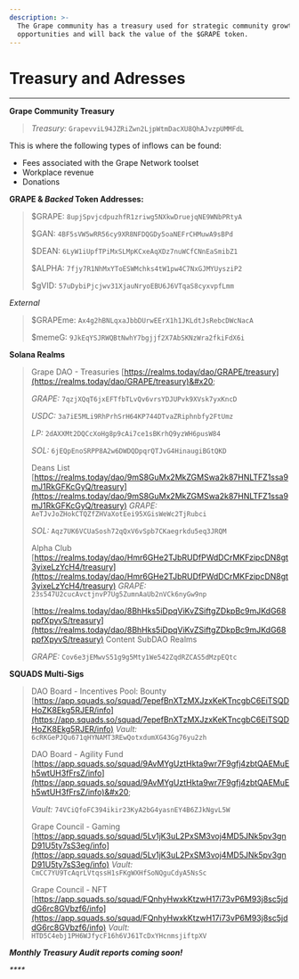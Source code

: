 ```yaml
---
description: >-
  The Grape community has a treasury used for strategic community growth
  opportunities and will back the value of the $GRAPE token.
---
```


# Treasury and Adresses

****

**Grape Community Treasury**

> _Treasury:_ `GrapevviL94JZRiZwn2LjpWtmDacXU8QhAJvzpUMMFdL`

This is where the following types of inflows can be found:

* Fees associated with the Grape Network toolset
* Workplace revenue
* Donations

**GRAPE & **_**Backed**_** Token Addresses:**

> $GRAPE: `8upjSpvjcdpuzhfR1zriwg5NXkwDruejqNE9WNbPRtyA`
>
> $GAN: `4BF5sVW5wRR56cy9XR8NFDQGDy5oaNEFrCHMuwA9sBPd`&#x20;
>
> $DEAN: `6LyW1iUpfTPiMxSLMpKCxeAqXDz7nuWCfCNnEaSmibZ1`&#x20;
>
> $ALPHA: `7fjy7R1NhMxYToESWMchks4tW1pw4C7NxGJMYUysziP2`
>
> $gVID: `57uDybiPjcjwv31XjauNryoEBU6J6VTqaS8cyxvpfLmm`

_External_

> $GRAPEme: `Ax4g2hBNLqxaJbbDUrwEErX1h1JKLdtJsRebcDWcNacA`&#x20;
>
> $memeG: `9JkEqYSJRWQBtNwhY7bgjjf2X7AbSKNzWra2fkiFdX6i`

**Solana Realms**

> Grape DAO - Treasuries [https://realms.today/dao/GRAPE/treasury](https://realms.today/dao/GRAPE/treasury)&#x20;
>
> _GRAPE:_ `7qzjXQqT6jxEFTfbTLvQv6vrsYDJUPvk9XVsk7yxKncD`&#x20;
>
> _USDC:_ `3a7iE5MLi9RhPrhSrH64KP744DTvaZRiphnbfy2FtUmz`&#x20;
>
> _LP:_ `2dAXXMt2DQCcXoHg8p9cAi7ce1sBKrhQ9yzWH6pusW84`&#x20;
>
> _SOL:_ `6jEQpEnoSRPP8A2w6DWDQDpqrQTJvG4HinaugiBGtQKD`&#x20;
>
> Deans List [https://realms.today/dao/9mS8GuMx2MkZGMSwa2k87HNLTFZ1ssa9mJ1RkGFKcGyQ/treasury](https://realms.today/dao/9mS8GuMx2MkZGMSwa2k87HNLTFZ1ssa9mJ1RkGFKcGyQ/treasury) _GRAPE:_ `AeTJvJoZHokCTQZfZHVaXotEei95XGisWeWc2TjRubci`&#x20;
>
> _SOL:_ `Aqz7UK6VCUaSosh72qQxV6vSpb7CKaegrkdu5eq3JRQM`&#x20;
>
> Alpha Club [https://realms.today/dao/Hmr6GHe2TJbRUDfPWdDCrMKFzipcDN8gt3yixeLzYcH4/treasury](https://realms.today/dao/Hmr6GHe2TJbRUDfPWdDCrMKFzipcDN8gt3yixeLzYcH4/treasury) _GRAPE:_ `23s547U2cucAvctjnvP7Ug5ZumnAaUb2nVCk6nyGw9np`
>
> [https://realms.today/dao/8BhHks5iDpqViKvZSiftgZDkpBc9mJKdG68ppfXpyvS/treasury](https://realms.today/dao/8BhHks5iDpqViKvZSiftgZDkpBc9mJKdG68ppfXpyvS/treasury) Content SubDAO Realms
>
> _GRAPE:_ `Cov6e3jEMwvS51g9g5Mty1We542ZqdRZCAS5dMzpEQtc`

**SQUADS Multi-Sigs**

> DAO Board - Incentives Pool: Bounty [https://app.squads.so/squad/7epefBnXTzMXJzxKeKTncgbC6EiTSQDHoZK8Ekg5RJER/info](https://app.squads.so/squad/7epefBnXTzMXJzxKeKTncgbC6EiTSQDHoZK8Ekg5RJER/info) _Vault:_ `6cRKGePJQu671qHYNAMT3REwQotxdumXG43Gg76yu2zh`&#x20;
>
> DAO Board - Agility Fund [https://app.squads.so/squad/9AvMYgUztHkta9wr7F9gfj4zbtQAEMuEh5wtUH3fFrsZ/info](https://app.squads.so/squad/9AvMYgUztHkta9wr7F9gfj4zbtQAEMuEh5wtUH3fFrsZ/info)&#x20;
>
> _Vault:_ `74VCiQfoFC394ikir23KyA2bG4yasnEY4B6ZJkNgvL5W`&#x20;
>
> Grape Council - Gaming [https://app.squads.so/squad/5Lv1jK3uL2PxSM3voj4MD5JNk5pv3gnD91U5ty7sS3eg/info](https://app.squads.so/squad/5Lv1jK3uL2PxSM3voj4MD5JNk5pv3gnD91U5ty7sS3eg/info) _Vault:_ `CmCC7YU9TcAqrLVtqssH1sFKgWXHfSoNQguCdyA5NsSc`&#x20;
>
> Grape Council - NFT [https://app.squads.so/squad/FQnhyHwxkKtzwH17i73vP6M93j8sc5jddG6rc8GVbzf6/info](https://app.squads.so/squad/FQnhyHwxkKtzwH17i73vP6M93j8sc5jddG6rc8GVbzf6/info) _Vault:_ `HTD5C4ebj1PH6WJfycF16h6VJ61TcDxYHcnmsjiftpXV`

_**Monthly Treasury Audit reports coming soon!**_

_****_
